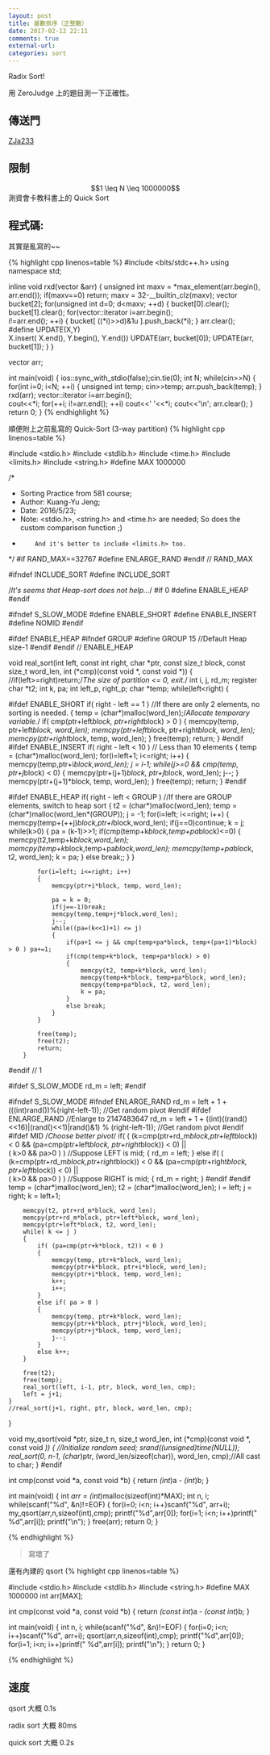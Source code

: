 ```yaml
---
layout: post
title: 基數排序（正整數）
date: 2017-02-12 22:11
comments: true
external-url:
categories: sort
---
```


Radix Sort!

用 ZeroJudge 上的題目測一下正確性。

## 傳送門
[ZJa233](https://zerojudge.tw/ShowProblem?problemid=a233)

## 限制

<center>
$$1 \leq N \leq 1000000$$
</center>
測資會卡教科書上的 Quick Sort

## 程式碼:
其實是亂寫的~~

{% highlight cpp linenos=table %}
#include <bits/stdc++.h>
using namespace std;

inline void rxd(vector<unsigned int> &arr) {
    unsigned int maxv = *max_element(arr.begin(), arr.end());
    if(maxv==0) return;
    maxv = 32-__builtin_clz(maxv);
    vector<unsigned int> bucket[2];
    for(unsigned int d=0; d<maxv; ++d) {
        bucket[0].clear(); bucket[1].clear();
        for(vector<unsigned int>::iterator i=arr.begin();\
            i!=arr.end(); ++i) {
            bucket[ ((*i)>>d)&1u ].push_back(*i);
        }
        arr.clear();
        #define UPDATE(X,Y) \
            X.insert( X.end(), Y.begin(), Y.end())
        UPDATE(arr, bucket[0]);
        UPDATE(arr, bucket[1]);
    }
}

vector<unsigned int> arr;

int main(void) {
    ios::sync_with_stdio(false);cin.tie(0);
    int N;
    while(cin>>N) {
        for(int i=0; i<N; ++i) {
            unsigned int temp; cin>>temp;
            arr.push_back(temp);
        }
        rxd(arr);
        vector<unsigned int>::iterator i=arr.begin();                          
        cout<<*i;
        for(++i; i!=arr.end(); ++i) cout<<' '<<*i;
        cout<<'\n';
        arr.clear();
    }
    return 0;
}
{% endhighlight %}

順便附上之前亂寫的 Quick-Sort (3-way partition)
{% highlight cpp linenos=table %}

#include <stdio.h>
#include <stdlib.h>
#include <time.h>
#include <limits.h>
#include <string.h>
#define MAX 1000000

/*
*   Sorting Practice from 581 course;
*   Author: Kuang-Yu Jeng;
*   Date: 2016/5/23;
*	Note: <stdio.h>, <string.h> and <time.h> are needed; So does the custom comparison function ;)
*         And it's better to include <limits.h> too.
*/
#if RAND_MAX==32767
#define ENLARGE_RAND
#endif // RAND_MAX

#ifndef INCLUDE_SORT
#define INCLUDE_SORT

/*It's seems that Heap-sort does not help...*/
#if 0
#define ENABLE_HEAP
#endif

#ifndef S_SLOW_MODE
#define ENABLE_SHORT
#define ENABLE_INSERT
#define NOMID
#endif

#ifdef ENABLE_HEAP
#ifndef GROUP
#define GROUP 15 //Default Heap size-1
#endif
#endif // ENABLE_HEAP

void real_sort(int left, const int right, char *ptr, const size_t block, const size_t word_len, int (*cmp)(const void *, const void *))
{
    //if(left>=right)return;/*The size of partition <= 0, exit.*/
    int i, j, rd_m;
    register char *t2;
    int k, pa;
    int left_p, right_p;
    char *temp;
    while(left<right)
    {

#ifdef ENABLE_SHORT
        if( right - left == 1 ) //If there are only 2 elements, no sorting is needed.
        {
            temp = (char*)malloc(word_len);/*Allocate temporary variable.*/
            if( cmp(ptr+left*block, ptr+right*block) > 0 )
            {
                memcpy(temp, ptr+left*block, word_len);
                memcpy(ptr+left*block, ptr+right*block, word_len);
                memcpy(ptr+right*block, temp, word_len);
            }
            free(temp);
            return;
        }
#endif
#ifdef ENABLE_INSERT
        if( right - left < 10 ) // Less than 10 elements
        {
            temp = (char*)malloc(word_len);
            for(i=left+1; i<=right; i++)
            {
                memcpy(temp,ptr+i*block,word_len);
                j = i-1;
                while(j>=0 && cmp(temp, ptr+j*block) < 0)
                {
                    memcpy(ptr+(j+1)*block, ptr+j*block, word_len);
                    j--;
                }
                memcpy(ptr+(j+1)*block, temp, word_len);
            }
            free(temp);
            return;
        }
#endif

#ifdef ENABLE_HEAP
        if( right - left < GROUP ) //If there are GROUP elements, switch to heap sort
        {
            t2 = (char*)malloc(word_len);
            temp = (char*)malloc(word_len*(GROUP));
            j = -1;
            for(i=left; i<=right; i++)
            {
                memcpy(temp+(++j)*block,ptr+i*block,word_len);
                if(j==0)continue;
                k = j;
                while(k>0)
                {
                    pa = (k-1)>>1;
                    if(cmp(temp+k*block,temp+pa*block)<=0)
                    {
                        memcpy(t2,temp+k*block,word_len);
                        memcpy(temp+k*block,temp+pa*block,word_len);
                        memcpy(temp+pa*block, t2, word_len);
                        k = pa;
                    }
                    else break;;
                }
            }

            for(i=left; i<=right; i++)
            {
                memcpy(ptr+i*block, temp, word_len);

                pa = k = 0;
                if(j==-1)break;
                memcpy(temp,temp+j*block,word_len);
                j--;
                while((pa=(k<<1)+1) <= j)
                {
                    if(pa+1 <= j && cmp(temp+pa*block, temp+(pa+1)*block) > 0 ) pa+=1;
                    if(cmp(temp+k*block, temp+pa*block) > 0)
                    {
                        memcpy(t2, temp+k*block, word_len);
                        memcpy(temp+k*block, temp+pa*block, word_len);
                        memcpy(temp+pa*block, t2, word_len);
                        k = pa;
                    }
                    else break;
                }
            }

            free(temp);
            free(t2);
            return;
        }
#endif // 1

#ifdef S_SLOW_MODE
        rd_m = left;
#endif

#ifndef S_SLOW_MODE
#ifndef ENLARGE_RAND
        rd_m = left + 1 + (((int)rand())%(right-left-1)); //Get random pivot
#endif
#ifdef ENLARGE_RAND //Enlarge to 2147483647
        rd_m = left + 1 + ((int)((rand()<<16)|(rand()<<1)|rand()&1) % (right-left-1)); //Get random pivot
#endif
#ifdef MID
        /*Choose better pivot*/
        if( ( (k=cmp(ptr+rd_m*block,ptr+left*block)) < 0 && (pa=cmp(ptr+left*block, ptr+right*block)) < 0) ||\
                ( k>0 && pa>0 ) ) //Suppose LEFT is mid;
        {
            rd_m = left;
        }
        else if( ( (k=cmp(ptr+rd_m*block,ptr+right*block)) < 0 && (pa=cmp(ptr+right*block, ptr+left*block)) < 0) ||\
                 ( k>0 && pa>0 ) ) //Suppose RIGHT is mid;
        {
            rd_m = right;
        }
#endif
#endif
        temp = (char*)malloc(word_len);
        t2 = (char*)malloc(word_len);
        i = left;
        j = right;
        k = left+1;

        memcpy(t2, ptr+rd_m*block, word_len);
        memcpy(ptr+rd_m*block, ptr+left*block, word_len);
        memcpy(ptr+left*block, t2, word_len);
        while( k <= j )
        {
            if( (pa=cmp(ptr+k*block, t2)) < 0 )
            {
                memcpy(temp, ptr+k*block, word_len);
                memcpy(ptr+k*block, ptr+i*block, word_len);
                memcpy(ptr+i*block, temp, word_len);
                k++;
                i++;
            }
            else if( pa > 0 )
            {
                memcpy(temp, ptr+k*block, word_len);
                memcpy(ptr+k*block, ptr+j*block, word_len);
                memcpy(ptr+j*block, temp, word_len);
                j--;
            }
            else k++;
        }

        free(t2);
        free(temp);
        real_sort(left, i-1, ptr, block, word_len, cmp);
        left = j+1;
    }
    //real_sort(j+1, right, ptr, block, word_len, cmp);
}

void my_qsort(void *ptr, size_t n, size_t word_len, int (*cmp)(const void *, const void *))
{
    //Initialize random seed;
    srand((unsigned)time(NULL));
    real_sort(0, n-1, (char*)ptr, (word_len/sizeof(char)), word_len, cmp);//All cast to char;
}
#endif

int cmp(const void *a, const void *b)
{
    return *(int*)a - *(int*)b;
}

int main(void)
{
    int *arr = (int*)malloc(sizeof(int)*MAX);
    int n, i;
    while(scanf("%d", &n)!=EOF)
    {
        for(i=0; i<n; i++)scanf("%d", arr+i);
        my_qsort(arr,n,sizeof(int),cmp);
        printf("%d",arr[0]);
        for(i=1; i<n; i++)printf(" %d",arr[i]);
        printf("\n");
    }
    free(arr);
    return 0;
}

{% endhighlight %}
> 寫壞了

還有內建的 qsort
{% highlight cpp linenos=table %}

#include <stdio.h>
#include <stdlib.h>
#include <string.h>
#define MAX 1000000
int arr[MAX];

int cmp(const void *a, const void *b) {
    return *(const int*)a - *(const int*)b;
}

int main(void) {
    int n, i;
    while(scanf("%d", &n)!=EOF) {
        for(i=0; i<n; i++)scanf("%d", arr+i);
        qsort(arr,n,sizeof(int),cmp);
        printf("%d",arr[0]);
        for(i=1; i<n; i++)printf(" %d",arr[i]);
        printf("\n");
    }
    return 0;
}

{% endhighlight %}

## 速度
qsort 大概 0.1s

radix sort 大概 80ms

quick sort 大概 0.2s
